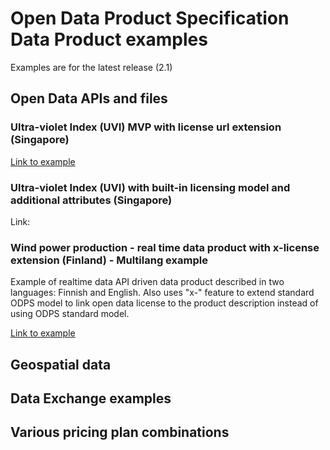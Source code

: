 # Open Data Product Specification Data Product examples

Examples are for the latest release (2.1)

## Open Data APIs and files

### Ultra-violet Index (UVI) MVP with license url extension (Singapore)


[Link to example](https://github.com/Open-Data-Product-Initiative/odps-examples/blob/main/uv-index-api-singapore-mvp.md) 


### Ultra-violet Index (UVI) with built-in licensing model and additional attributes (Singapore)


Link: 

### Wind power production - real time data product with x-license extension (Finland) - Multilang example 

Example of realtime data API driven data product described in two languages: Finnish and English. 
Also uses "x-" feature to extend standard ODPS model to link open data license to the product description instead of using ODPS standard model.  

[Link to example](https://github.com/Open-Data-Product-Initiative/odps-examples/blob/main/wind-power-realtime-finland-mvp.md) 

## Geospatial data


## Data Exchange examples


## Various pricing plan combinations
